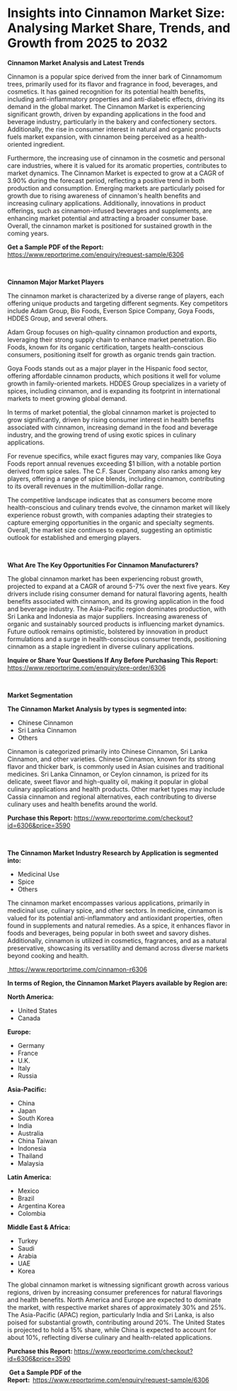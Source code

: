 <p><h1>Insights into Cinnamon Market Size: Analysing Market Share, Trends, and Growth from 2025 to 2032</h1></p><p><strong>Cinnamon Market Analysis and Latest Trends</strong></p>
<p><p>Cinnamon is a popular spice derived from the inner bark of Cinnamomum trees, primarily used for its flavor and fragrance in food, beverages, and cosmetics. It has gained recognition for its potential health benefits, including anti-inflammatory properties and anti-diabetic effects, driving its demand in the global market. The Cinnamon Market is experiencing significant growth, driven by expanding applications in the food and beverage industry, particularly in the bakery and confectionery sectors. Additionally, the rise in consumer interest in natural and organic products fuels market expansion, with cinnamon being perceived as a health-oriented ingredient.</p><p>Furthermore, the increasing use of cinnamon in the cosmetic and personal care industries, where it is valued for its aromatic properties, contributes to market dynamics. The Cinnamon Market is expected to grow at a CAGR of 3.90% during the forecast period, reflecting a positive trend in both production and consumption. Emerging markets are particularly poised for growth due to rising awareness of cinnamon's health benefits and increasing culinary applications. Additionally, innovations in product offerings, such as cinnamon-infused beverages and supplements, are enhancing market potential and attracting a broader consumer base. Overall, the cinnamon market is positioned for sustained growth in the coming years.</p></p>
<p><strong>Get a Sample PDF of the Report:&nbsp;</strong> <a href="https://www.reportprime.com/enquiry/request-sample/6306?utm_campaign=4531&utm_medium=2&utm_source=Github&utm_content=ia&utm_term=15052025&utm_id=cinnamon">https://www.reportprime.com/enquiry/request-sample/6306</a></p>
<p>&nbsp;</p>
<p><strong>Cinnamon Major Market Players</strong></p>
<p><p>The cinnamon market is characterized by a diverse range of players, each offering unique products and targeting different segments. Key competitors include Adam Group, Bio Foods, Everson Spice Company, Goya Foods, HDDES Group, and several others. </p><p>Adam Group focuses on high-quality cinnamon production and exports, leveraging their strong supply chain to enhance market penetration. Bio Foods, known for its organic certification, targets health-conscious consumers, positioning itself for growth as organic trends gain traction. </p><p>Goya Foods stands out as a major player in the Hispanic food sector, offering affordable cinnamon products, which positions it well for volume growth in family-oriented markets. HDDES Group specializes in a variety of spices, including cinnamon, and is expanding its footprint in international markets to meet growing global demand.</p><p>In terms of market potential, the global cinnamon market is projected to grow significantly, driven by rising consumer interest in health benefits associated with cinnamon, increasing demand in the food and beverage industry, and the growing trend of using exotic spices in culinary applications.</p><p>For revenue specifics, while exact figures may vary, companies like Goya Foods report annual revenues exceeding $1 billion, with a notable portion derived from spice sales. The C.F. Sauer Company also ranks among key players, offering a range of spice blends, including cinnamon, contributing to its overall revenues in the multimillion-dollar range.</p><p>The competitive landscape indicates that as consumers become more health-conscious and culinary trends evolve, the cinnamon market will likely experience robust growth, with companies adapting their strategies to capture emerging opportunities in the organic and specialty segments. Overall, the market size continues to expand, suggesting an optimistic outlook for established and emerging players.</p></p>
<p>&nbsp;</p>
<p><strong>What Are The Key Opportunities For Cinnamon Manufacturers?</strong></p>
<p><p>The global cinnamon market has been experiencing robust growth, projected to expand at a CAGR of around 5-7% over the next five years. Key drivers include rising consumer demand for natural flavoring agents, health benefits associated with cinnamon, and its growing application in the food and beverage industry. The Asia-Pacific region dominates production, with Sri Lanka and Indonesia as major suppliers. Increasing awareness of organic and sustainably sourced products is influencing market dynamics. Future outlook remains optimistic, bolstered by innovation in product formulations and a surge in health-conscious consumer trends, positioning cinnamon as a staple ingredient in diverse culinary applications.</p></p>
<p><strong>Inquire or Share Your Questions If Any Before Purchasing This Report:</strong> <a href="https://www.reportprime.com/enquiry/pre-order/6306?utm_campaign=4531&utm_medium=2&utm_source=Github&utm_content=ia&utm_term=15052025&utm_id=cinnamon">https://www.reportprime.com/enquiry/pre-order/6306</a></p>
<p>&nbsp;</p>
<p><strong>Market Segmentation</strong></p>
<p><strong>The Cinnamon Market Analysis by types is segmented into:</strong></p>
<p><ul><li>Chinese Cinnamon</li><li>Sri Lanka Cinnamon</li><li>Others</li></ul></p>
<p><p>Cinnamon is categorized primarily into Chinese Cinnamon, Sri Lanka Cinnamon, and other varieties. Chinese Cinnamon, known for its strong flavor and thicker bark, is commonly used in Asian cuisines and traditional medicines. Sri Lanka Cinnamon, or Ceylon cinnamon, is prized for its delicate, sweet flavor and high-quality oil, making it popular in global culinary applications and health products. Other market types may include Cassia cinnamon and regional alternatives, each contributing to diverse culinary uses and health benefits around the world.</p></p>
<p><strong>Purchase this Report:&nbsp;</strong><a href="https://www.reportprime.com/checkout?id=6306&price=3590&utm_campaign=4531&utm_medium=2&utm_source=Github&utm_content=ia&utm_term=15052025&utm_id=cinnamon">https://www.reportprime.com/checkout?id=6306&price=3590</a></p>
<p>&nbsp;</p>
<p><strong>The Cinnamon Market Industry Research by Application is segmented into:</strong></p>
<p><ul><li>Medicinal Use</li><li>Spice</li><li>Others</li></ul></p>
<p><p>The cinnamon market encompasses various applications, primarily in medicinal use, culinary spice, and other sectors. In medicine, cinnamon is valued for its potential anti-inflammatory and antioxidant properties, often found in supplements and natural remedies. As a spice, it enhances flavor in foods and beverages, being popular in both sweet and savory dishes. Additionally, cinnamon is utilized in cosmetics, fragrances, and as a natural preservative, showcasing its versatility and demand across diverse markets beyond cooking and health.</p></p>
<p><a href="https://www.reportprime.com/cinnamon-r6306?utm_campaign=4531&utm_medium=2&utm_source=Github&utm_content=ia&utm_term=15052025&utm_id=cinnamon">&nbsp;https://www.reportprime.com/cinnamon-r6306</a></p>
<p><strong>In terms of Region, the Cinnamon Market Players available by Region are:</strong></p>
<p>
    <p> <strong> North America: </strong>
        <ul>
            <li>United States</li>
            <li>Canada</li>
        </ul>
        </p> 
    <p> <strong> Europe: </strong>
        <ul>
            <li>Germany</li>
            <li>France</li>
            <li>U.K.</li>
            <li>Italy</li>
            <li>Russia</li>
        </ul>
        </p> 
    <p> <strong> Asia-Pacific: </strong>
        <ul>
            <li>China</li>
            <li>Japan</li>
            <li>South Korea</li>
            <li>India</li>
            <li>Australia</li>
            <li>China Taiwan</li>
            <li>Indonesia</li>
            <li>Thailand</li>
            <li>Malaysia</li>
        </ul>
        </p> 
    <p> <strong> Latin America: </strong>
        <ul>
            <li>Mexico</li>
            <li>Brazil</li>
            <li>Argentina Korea</li>
            <li>Colombia</li>
        </ul>
        </p> 
    <p> <strong> Middle East & Africa: </strong>
        <ul>
            <li>Turkey</li>
            <li>Saudi</li>
            <li>Arabia</li>
            <li>UAE</li>
            <li>Korea</li>
        </ul>
    </p>
    </p>
<p><p>The global cinnamon market is witnessing significant growth across various regions, driven by increasing consumer preferences for natural flavorings and health benefits. North America and Europe are expected to dominate the market, with respective market shares of approximately 30% and 25%. The Asia-Pacific (APAC) region, particularly India and Sri Lanka, is also poised for substantial growth, contributing around 20%. The United States is projected to hold a 15% share, while China is expected to account for about 10%, reflecting diverse culinary and health-related applications.</p></p>
<p><strong>Purchase this Report: </strong><a href="https://www.reportprime.com/checkout?id=6306&price=3590&utm_campaign=4531&utm_medium=2&utm_source=Github&utm_content=ia&utm_term=15052025&utm_id=cinnamon">https://www.reportprime.com/checkout?id=6306&price=3590</a></p>
<p>&nbsp;<strong>Get a Sample PDF of the Report:&nbsp;&nbsp;</strong><a href="https://www.reportprime.com/enquiry/request-sample/6306?utm_campaign=4531&utm_medium=2&utm_source=Github&utm_content=ia&utm_term=15052025&utm_id=cinnamon">https://www.reportprime.com/enquiry/request-sample/6306</a></p>
<p><strong></strong></p>
<p><p></p><p></p><p></p></p>